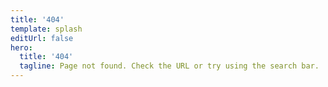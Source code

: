 ```yaml
---
title: '404'
template: splash
editUrl: false
hero:
  title: '404'
  tagline: Page not found. Check the URL or try using the search bar.
---
```



